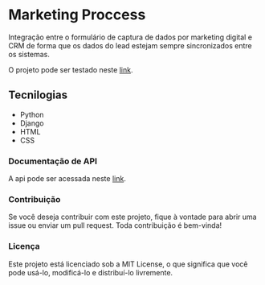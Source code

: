 # Marketing Proccess
Integração entre o formulário de captura de dados por marketing digital e CRM de forma que os dados do lead estejam sempre sincronizados entre os sistemas.

O projeto pode ser testado neste [link](https://www.luskas8.xyz).

## Tecnilogias

- Python
- Django
- HTML
- CSS

### Documentação de API

A api pode ser acessada neste [link](https://www.luskas8.xyz/api/schema).

### Contribuição
Se você deseja contribuir com este projeto, fique à vontade para abrir uma issue ou enviar um pull request. Toda contribuição é bem-vinda!

### Licença
Este projeto está licenciado sob a MIT License, o que significa que você pode usá-lo, modificá-lo e distribuí-lo livremente.
